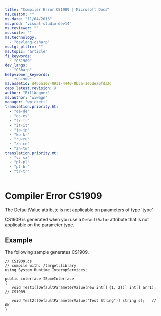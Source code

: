 ```yaml
---
title: "Compiler Error CS1909 | Microsoft Docs"
ms.custom: ""
ms.date: "11/04/2016"
ms.prod: "visual-studio-dev14"
ms.reviewer: ""
ms.suite: ""
ms.technology: 
  - "devlang-csharp"
ms.tgt_pltfrm: ""
ms.topic: "article"
f1_keywords: 
  - "CS1909"
dev_langs: 
  - "CSharp"
helpviewer_keywords: 
  - "CS1909"
ms.assetid: d465a107-0911-4440-8b3a-1e5dea6fda3c
caps.latest.revision: 9
author: "BillWagner"
ms.author: "wiwagn"
manager: "wpickett"
translation.priority.ht: 
  - "de-de"
  - "es-es"
  - "fr-fr"
  - "it-it"
  - "ja-jp"
  - "ko-kr"
  - "ru-ru"
  - "zh-cn"
  - "zh-tw"
translation.priority.mt: 
  - "cs-cz"
  - "pl-pl"
  - "pt-br"
  - "tr-tr"
---
```

# Compiler Error CS1909
The DefaultValue attribute is not applicable on parameters of type 'type'  
  
 CS1909 is generated when you use a `DefaultValue` attribute that is not applicable on the parameter type.  
  
## Example  
 The following sample generates CS1909.  
  
```  
// CS1909.cs  
// compile with: /target:library  
using System.Runtime.InteropServices;  
  
public interface ISomeInterface  
{  
   void Test1([DefaultParameterValue(new int[] {1, 2})] int[] arr1);   // CS1909  
  
   void Test2([DefaultParameterValue("Test String")] string s);   // OK  
}  
```